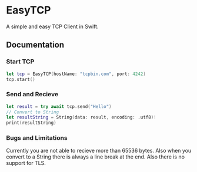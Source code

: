 # EasyTCP

A simple and easy TCP Client in Swift.

## Documentation

### Start TCP

```swift
let tcp = EasyTCP(hostName: "tcpbin.com", port: 4242)
tcp.start()
```

### Send and Recieve

```swift
let result = try await tcp.send("Hello")
// Convert to String
let resultString = String(data: result, encoding: .utf8)!
print(resultString)
```

### Bugs and Limitations

Currently you are not able to recieve more than 65536 bytes. Also when you convert to a String there is always a line break at the end.
Also there is no support for TLS.
